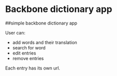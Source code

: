 Backbone dictionary app
==========

##simple backbone dictionary app

User can:

* add words and their translation
* search for word
* edit entries
* remove entries

Each entry has its own url.
